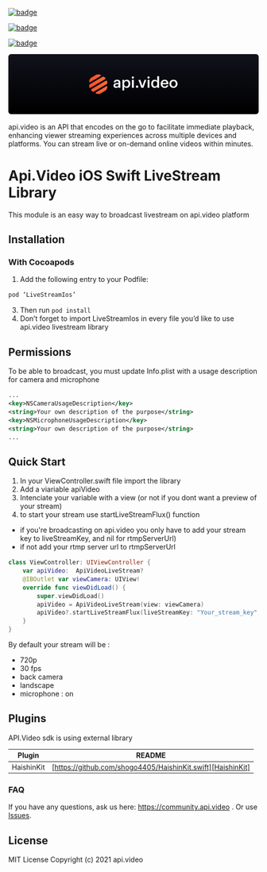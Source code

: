 [![badge](https://img.shields.io/twitter/follow/api_video?style=social)](https://twitter.com/intent/follow?screen_name=api_video)

[![badge](https://img.shields.io/github/stars/apivideo/LiveStreamIos?style=social)](https://github.com/apivideo/LiveStreamIos)

[![badge](https://img.shields.io/discourse/topics?server=https%3A%2F%2Fcommunity.api.video)](https://community.api.video)

![](https://github.com/apivideo/API_OAS_file/blob/master/apivideo_banner.png)

api.video is an API that encodes on the go to facilitate immediate playback, enhancing viewer streaming experiences across multiple devices and platforms. You can stream live or on-demand online videos within minutes.

# Api.Video iOS Swift LiveStream Library

This module is an easy way to broadcast livestream on api.video platform

## Installation
### With Cocoapods

1. Add the following entry to your Podfile:
```swift
pod ‘LiveStreamIos’
```
3. Then run `pod install`
4. Don’t forget to import LiveStreamIos in every file you’d like to use api.video livestream library

## Permissions
To be able to broadcast, you must update Info.plist with a usage description for camera and microphone

```xml
...
<key>NSCameraUsageDescription</key>
<string>Your own description of the purpose</string>
<key>NSMicrophoneUsageDescription</key>
<string>Your own description of the purpose</string>
...
```

## Quick Start
1. In your ViewController.swift file import the library
2. Add a viariable apiVideo 
3. Intenciate your variable with a view (or not if you dont want a preview of your stream)
4. to start your stream use startLiveStreamFlux() function
 - if you're broadcasting on api.video you only have to add your stream key to liveStreamKey, and nil for rtmpServerUrl)
 - if not add your rtmp server url to rtmpServerUrl

```swift
class ViewController: UIViewController {
    var apiVideo:  ApiVideoLiveStream?
    @IBOutlet var viewCamera: UIView!
    override func viewDidLoad() {
        super.viewDidLoad()
        apiVideo = ApiVideoLiveStream(view: viewCamera)
        apiVideo?.startLiveStreamFlux(liveStreamKey: "Your_stream_key", rtmpServerUrl: nil)
    }
}
```
By default your stream will be : 
- 720p
- 30 fps
- back camera
- landscape
- microphone : on

## Plugins

API.Video sdk is using external library

| Plugin | README |
| ------ | ------ |
| HaishinKit | [https://github.com/shogo4405/HaishinKit.swift][HaishinKit] |

### FAQ
If you have any questions, ask us here:  https://community.api.video .
Or use [Issues].

License
----

MIT License Copyright (c) 2021 api.video


[//]: # (These are reference links used in the body of this note and get stripped out when the markdown processor does its job. There is no need to format nicely because it shouldn't be seen. Thanks SO - http://stackoverflow.com/questions/4823468/store-comments-in-markdown-syntax)

[Issues]: <https://github.com/apivideo/LiveStreamIos/issues>
[HaishinKit]: <https://github.com/shogo4405/HaishinKit.swift>


